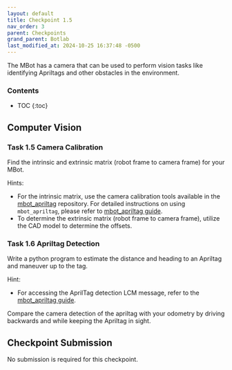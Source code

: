 ```yaml
---
layout: default
title: Checkpoint 1.5
nav_order: 3
parent: Checkpoints
grand_parent: Botlab
last_modified_at: 2024-10-25 16:37:48 -0500
---
```


The MBot has a camera that can be used to perform vision tasks like identifying Apriltags and other obstacles in the environment.

### Contents
* TOC
{:toc}

## Computer Vision
### Task 1.5 Camera Calibration

Find the intrinsic and extrinsic matrix (robot frame to camera frame) for your MBot.

Hints:
- For the intrinsic matrix, use the camera calibration tools available in the [mbot_apriltag](https://gitlab.eecs.umich.edu/rob550-f24/mbot_apriltag) repository. For detailed instructions on using `mbot_apriltag`, please refer to [mbot_apriltag guide](/docs/botlab/how-to-guide/mbot-apriltag-guide).
- To determine the extrinsic matrix (robot frame to camera frame), utilize the CAD model to determine the offsets.

### Task 1.6 Apriltag Detection

Write a python program to estimate the distance and heading to an Apriltag and maneuver up to the tag.

Hint:
- For accessing the AprilTag detection LCM message, refer to the [mbot_apriltag guide](/docs/botlab/how-to-guide/mbot-apriltag-guide).

Compare the camera detection of the apriltag with your odometry by driving backwards and while keeping the Apriltag in sight.


## Checkpoint Submission
No submission is required for this checkpoint.